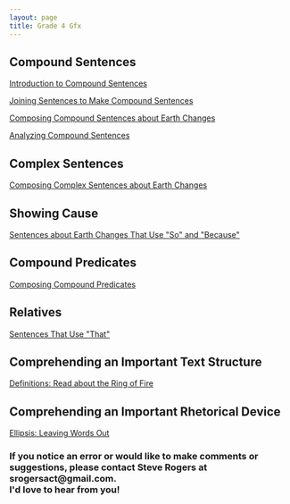 ```yaml
---
layout: page
title: Grade 4 Gfx
---
```

<!-- <h2>Sentence Basics</h2> -->

<!-- <h3>Pronouns, Antecedents, and More</h3>

<a href="/tutorials-v4/reference_words_branches_of_government_part_1/index.html">Branches of State Government, Part 1</a>

<a href="/tutorials-v4/reference_words_branches_of_government_part_1_no_underline/index.html">Branches of State Government, Part 1 (Expert Level)</a>

<a href="/tutorials-v4/reference_words_branches_of_government_part_2/index.html">Branches of State Government, Part 2</a>

<a href="/tutorials-v4/reference_words_branches_of_government_part_2_no_underline/index.html">Branches of State Government, Part 2 (Expert Level)</a>

<a href="/tutorials-v4/reference_words_branches_of_government_part_3/index.html">Branches of State Government, Part 3</a>

<a href="/tutorials-v4/reference_words_branches_of_government_part_3_no_underline/index.html">Branches of State Government, Part 3 (Expert Level)</a>

<a href="/tutorials-v4/article_about_tablets_with_pronouns_marked/index.html">The First Tablets</a> 

<h3>Parts of Sentences</h3>

<a href="/tutorials-v4/sentence_or_fragment_v1/index.html">Sentences or Fragments?</a>

<a href="/tutorials-v4/predicate_expanders_01/index.html">Predicate Expanders 1</a>

<a href="/tutorials-v4/sentence_parts_v1/index.html">Parts of Sentences—Introduction</a>

<a href="/tutorials-v4/sentence_parts_v2/index.html">Parts of Sentences: A Trip Across Washington</a>

<a href="/tutorials-v4/sentence_parts_v3/index.html">Parts of Sentences: Regions of Washington</a>

<a href="/tutorials-v4/sentence_parts_v4/index.html">Parts of Sentences: Geology of Washington, Part 1</a>

<a href="/tutorials-v4/move_phrases_part_1/index.html">Moving Phrases, Part 1</a>

<a href="/tutorials-v4/move_phrases_part_2/index.html">Moving Phrases, Part 2</a> -->



<h2>Compound Sentences</h2>

<a href="/tutorials-v4/compound_sentences/index.html">Introduction to Compound Sentences</a>

<a href="/tutorials-v4/compound_sentences_compose/index.html">Joining Sentences to Make Compound Sentences</a>

<a href="/tutorials-v4/compound_sentences_compose_earth/index.html">Composing Compound Sentences about Earth Changes</a>

<a href="/tutorials-v4/compound_sentences_analyze/index.html">Analyzing Compound Sentences</a>

<!-- **************
	NOTE: Analyzing Sentences has students do a variety of things with sentences. It seems confusing as it is right now. 
**********************-->
<!-- <h2>Analyzing Sentences</h2>

<a href="/tutorials-v4/compound_sentences_analyze_v2/index.html">Analyzing Sentences</a> -->

<h2>Complex Sentences</h2>

<a href="/tutorials-v4/complex_sentences_compose_earth/index.html">Composing Complex Sentences about Earth Changes</a>

<h2>Showing Cause</h2>

<a href="/tutorials-v4/cause_sentences_so_because_earth/index.html">Sentences about Earth Changes That Use "So" and "Because"</a>

<h2>Compound Predicates</h2>

<a href="/tutorials-v4/compound_predicate/index.html">Composing Compound Predicates</a>

<h2>Relatives</h2>

<a href="/tutorials-v4/relative_that_earth_changes/index.html">Sentences That Use "That"</a>

<h2>Comprehending an Important Text Structure</h2>

<a href="/tutorials-v4/ring_of_fire_definitions_marked/index.html">Definitions: Read about the Ring of Fire</a>


<h2>Comprehending an Important Rhetorical Device</h2>

<a href="/tutorials-v4/ellipsis/index.html">Ellipsis: Leaving Words Out</a>

<!-- <h2>Vocabulary</h2>

<a href="/tutorials-v4/ring_of_fire_definitions_marked_v2/index.html">The Ring of Fire--Vocabulary</a> -->



<!-- <a href="/tutorials-v4/compound_subject/index.html">Compound Subjects</a>


<a href="/tutorials-v4/compound_predicate/index.html">Compound Predicates</a>


<a href="/tutorials-v4/compound_object/index.html">Compound Objects</a>


<a href="/tutorials-v4/appositive/index.html">Appositives</a>


<a href="/tutorials-v4/relative_clause/index.html">Relative Clauses</a>


<a href="/tutorials-v4/present_participle_gerund/index.html">Present Participles and Gerunds</a>


<a href="/tutorials-v4/passive_active/index.html">Passive and Active Clauses</a>


<a href="/tutorials-v4/past_participle/index.html">Past Participles</a> -->




<!-- <h2>Miscellaneous</h2>

<a href="/tutorials-v4/calendar_in_spanish/index.html">The Calendar in Spanish</a> -->

<h3>If you notice an error or would like to make comments or suggestions, please contact Steve Rogers at srogersact@gmail.com. 
<br>I'd love to hear from you!</h3>

<!-- <a href="/tutorials-v4/spelling_sample/index.html">Spelling Sample Problem -->